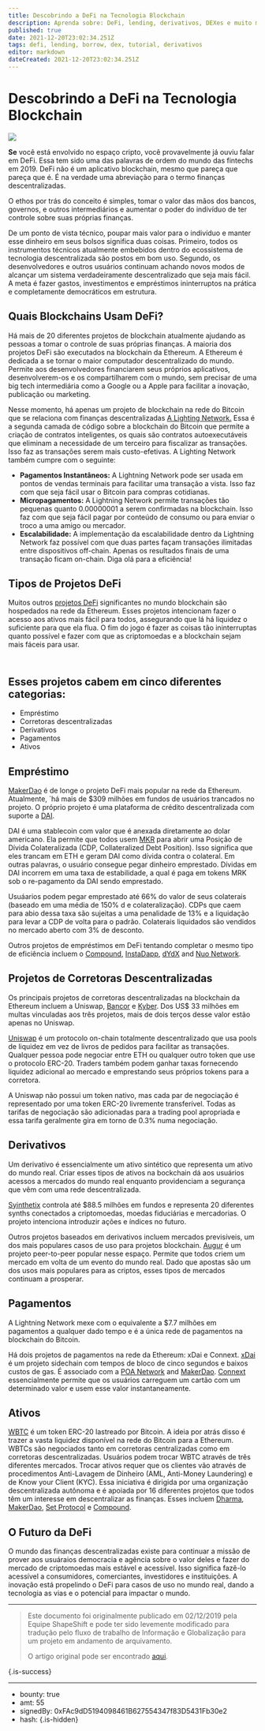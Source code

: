 ```yaml
---
title: Descobrindo a DeFi na Tecnologia Blockchain
description: Aprenda sobre: DeFi, lending, derivativos, DEXes e muito mais.
published: true
date: 2021-12-20T23:02:34.251Z
tags: defi, lending, borrow, dex, tutorial, derivativos
editor: markdown
dateCreated: 2021-12-20T23:02:34.251Z
---
```


# Descobrindo a DeFi na Tecnologia Blockchain

![](https://assets.website-files.com/5e9a09610b7dce71f87f7f17/5e9a22d15b73a1572ff26959_5e997ceee2013b7e140402e6_1_7tRdedJZQtryuJRrCOotIw%2520(1).png)

**Se** você está envolvido no espaço cripto, você provavelmente já ouviu falar em DeFi. Essa tem sido uma das palavras de ordem do mundo das fintechs em 2019. DeFi não é um aplicativo blockchain, mesmo que pareça que pareça que é. É na verdade uma abreviação para o termo finanças descentralizadas.

O ethos por trás do conceito é simples, tomar o valor das mãos dos bancos, governos, e outros intermediários e aumentar o poder do indivíduo de ter controle sobre suas próprias finanças.

De um ponto de vista técnico, poupar mais valor para o indivíduo e manter esse dinheiro em seus bolsos significa duas coisas. Primeiro, todos os instrumentos técnicos atualmente embebidos dentro do ecossistema de tecnologia descentralizada são postos em bom uso. Segundo, os desenvolvedores e outros usuários continuam achando novos modos de alcançar um sistema verdadeiramente descentralizado que seja mais fácil. A meta é fazer gastos, investimentos e empréstimos ininterruptos na prática e completamente democráticos em estrutura.

## Quais Blockchains Usam DeFi?

Há mais de 20 diferentes projetos de blockchain atualmente ajudando as pessoas a tomar o controle de suas próprias finanças. A maioria dos projetos DeFi são executados na blockchain da Ethereum. A Ethereum é dedicada a se tornar o maior computador descentralizado do mundo. Permite aos desenvolvedores financiarem seus próprios aplicativos, desenvolverem-os e os compartilharem com o mundo, sem precisar de uma big tech intermediária como a Google ou a Apple para facilitar a inovação, publicação ou marketing.

Nesse momento, há apenas um projeto de blockchain na rede do Bitcoin que se relaciona com finanças descentralizadas [A Lighting Network.](https://lightning.network/lightning-network-summary.pdf) Essa é a segunda camada de código sobre a blockchain do Bitcoin que permite a criação de contratos inteligentes, os quais são contratos autoexecutáveis que eliminam a necessidade de um terceiro para fiscalizar as transações. Isso faz as transações serem mais custo-efetivas. A Lighting Network também cumpre com o seguinte:

* **Pagamentos Instantâneos:** A Lightning Network pode ser usada em pontos de vendas terminais para facilitar uma transação a vista. Isso faz com que seja fácil usar o Bitcoin para compras cotidianas.
* **Micropagamentos:** A Lightning Network permite transações tão pequenas quanto 0.00000001  a serem confirmadas na blockchain. Isso faz com que seja fácil pagar por conteúdo de consumo ou para enviar o troco a uma amigo ou mercador.
* **Escalabilidade:** A implementação da escalabilidade dentro da Lightning Network faz possível com que duas partes façam transações ilimitadas entre dispositivos off-chain. Apenas os  resultados finais de uma transação ficam on-chain. Diga olá para a eficiência!

## Tipos de Projetos DeFi

Muitos outros [projetos DeFi](https://defipulse.com/) significantes no mundo blockchain são hospedados na rede da Ethereum. Esses projetos intencionam fazer o acesso aos  ativos mais fácil para todos, assegurando que lá há liquidez o suficiente para que ela flua. O fim do jogo é fazer as coisas tão ininterruptas quanto possível e fazer com que as criptomoedas e a blockchain sejam mais fáceis para usar.

##  **<br/>Esses projetos cabem em cinco diferentes categorias:**

* Empréstimo
* Corretoras descentralizadas
* Derivativos
* Pagamentos
* Ativos

## Empréstimo

[MakerDao](https://makerdao.com/en/) é de longe o projeto DeFi mais popular na rede da Ethereum. Atualmente, ´há mais de $309 milhões em fundos de usuários trancados no projeto. O próprio projeto é uma plataforma de crédito descentralizada com suporte a [DAI](https://coincap.io/assets/dai).

DAI é uma stablecoin com valor que é anexada diretamente ao dolar americano. Ela permite que todos usem [MKR](https://coincap.io/assets/maker) para abrir uma Posição de Dívida Colateralizada (CDP, Collateralized Debt Position). Isso significa que eles trancam em ETH e geram DAI como dívida contra o colateral. Em outras palavras, o usuário consegue pegar dinheiro emprestado. Dívidas em DAI incorrem em uma taxa de estabilidade, a qual é paga em tokens MRK sob o re-pagamento da DAI sendo emprestado.

Usuáarios podem pegar emprestado até 66% do valor de seus colaterais (baseado em uma média de 150% d e colateralização). CDPs que caem para abio dessa taxa são sujeitas a uma penalidade de 13% e a liquidação para levar a CDP de volta para o padrão. Colaterais liquidados são vendidos no mercado aberto com 3% de desconto.

Outros projetos de empréstimos em DeFi tentando completar o mesmo tipo de eficiência incluem o [Compound](https://compound.finance/), [InstaDapp](https://instadapp.io/), [dYdX](https://dydx.exchange/) and [Nuo Network](https://www.nuo.network/).

## Projetos de Corretoras Descentralizadas

Os principais projetos de corretoras descentralizadas na blockchain da Ethereum incluem a Uniswap, [Bancor](https://www.bancor.network/) e [Kyber](https://kyber.network/). Dos US$ 33 milhões em multas vinculadas aos três projetos, mais de dois terços desse valor estão apenas no Uniswap.

[Uniswap](https://uniswap.io/) é um protocolo on-chain totalmente descentralizado que usa pools de liquidez em vez de livros de pedidos para facilitar as transações. Qualquer pessoa pode negociar entre ETH ou qualquer outro token que use o protocolo ERC-20. Traders também podem ganhar taxas fornecendo liquidez adicional ao mercado e emprestando seus próprios tokens para a corretora.

A Uniswap não possui um token nativo, mas cada par de negociação é representado por uma token ERC-20 livremente transferível. Todas as tarifas de negociação são adicionadas para a trading pool apropriada e essa tarifa geralmente gira em torno de 0.3% numa negociação.

## Derivativos

Um derivativo é essencialmente um ativo sintético que representa um ativo do mundo real. Criar esses tipos de ativos na bockchain dá aos usuários acessos a mercados do mundo real enquanto providenciam a segurança que vêm com uma rede descentralizada.

[Syinthetix](https://www.synthetix.io/) controla até $88.5 milhões em fundos e representa 20 diferentes synths conectados a criptomoedas, moedas fiduciárias e mercadorias. O projeto intenciona introduzir ações e índices no futuro.

Outros projetos baseados em derivativos incluem mercados previsíveis, um dos mais populares casos de uso para projetos blockchain. [Augur](https://www.augur.net/) é um projeto peer-to-peer popular nesse espaço. Permite que todos criem um mercado em volta de um evento do mundo real. Dado que apostas são um dos usos mais populares para as criptos, esses tipos de mercados continuam a prosperar.

## Pagamentos

A Lightning Network mexe com o equivalente a $7.7 milhões em pagamentos a qualquer dado tempo e é a única rede de pagamentos na blockchain do Bitcoin.

Há dois projetos de pagamentos na rede da Ethereum: xDai e Connext. [xDai](https://www.xdaichain.com/) é um projeto sidechain com tempos de bloco de cinco segundos e baixos custos de gas. É associado com a [POA Network](https://www.poa.network/) and [MakerDao](https://makerdao.com/en/). [Connext](https://connext.network/) essencialmente permite que os usuários carreguem um cartão com  um determinado valor e usem esse valor instantaneamente.

## Ativos

[WBTC](https://www.wbtc.network/) é um token ERC-20 lastreado por Bitcoin. A ideia por atrás disso é trazer a vasta liquidez disponível na rede do Bitcoin para a Ethereum. WBTCs são negociados tanto em corretoras centralizadas como em corretoras descentralizadas. Usuários podem trocar WBTC através de três diferentes mercados. Trocar ativos requer que os clientes vão através de procedimentos Anti-Lavagem de Dinheiro (AML, Anti-Money Laundering) e de Know your Client (KYC). Essa iniciativa é dirigida por uma organização descentralizada autônoma e é apoiada por 16 diferentes projetos que todos têm um interesse em descentralizar as finanças. Esses incluem [Dharma](https://www.dharma.io/), [MakerDao](https://makerdao.com/en/), [Set Protocol](https://www.tokensets.com/) e [Compound](https://compound.finance/).

## O Futuro da DeFi

O mundo das finanças descentralizadas existe para continuar a missão de prover aos usuáraios democracia e agência sobre o valor deles e fazer do mercado de criptomoedas mais estável e acessível. Isso significa fazê-lo acessível a consumidores, comerciantes, investidores e instituições. A inovação está propelindo o DeFi para casos de uso no mundo real, dando a tecnologia as vias e o potencial para impactar o mundo.<br/> 

---

> Este documento foi originalmente publicado em 02/12/2019 pela Equipe ShapeShift e pode ter sido levemente modificado para tradução pelo fluxo de trabalho de Informação e Globalização para um projeto em andamento de arquivamento.
>
> O artigo original pode ser encontrado [aqui](https://shapeshift.com/library/discovering-defi-in-blockchain-tech).

{.is-success}

---

- bounty: true
- amt: 55
- signedBy: 0xFAc9dD5194098461B627554347f83D5431Fb30e2
- hash: 
{.is-hidden}
